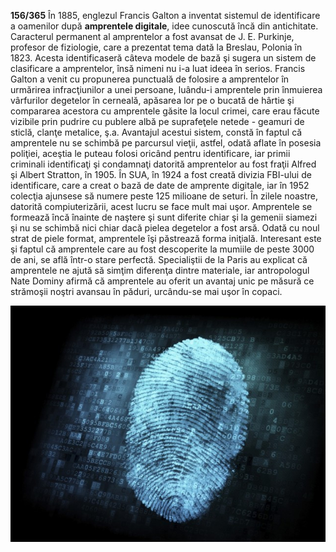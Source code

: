 **156/365** În 1885, englezul Francis Galton a inventat sistemul de identificare a oamenilor după **amprentele digitale**, idee cunoscută încă din antichitate. Caracterul permanent al amprentelor a fost avansat de J. E. Purkinje, profesor de fiziologie, care a prezentat tema dată la Breslau, Polonia în 1823. Acesta identificaseră câteva modele de bază şi sugera un sistem de clasificare a amprentelor, însă nimeni nu i-a luat ideea în serios. Francis Galton a venit cu propunerea punctuală de folosire a amprentelor în urmărirea infracţiunilor a unei persoane, luându-i amprentele prin înmuierea vârfurilor degetelor în cerneală, apăsarea lor pe o bucată de hârtie şi compararea acestora cu amprentele găsite la locul crimei, care erau făcute vizibile prin pudrire cu publere albă pe suprafeţele netede - geamuri de sticlă, clanţe metalice, ş.a.
Avantajul acestui sistem, constă în faptul că amprentele nu se schimbă pe parcursul vieţii, astfel, odată aflate în posesia poliţiei, aceştia le puteau folosi oricând pentru identificare, iar primii criminali identificaţi şi condamnaţi datorită amprentelor au fost fraţii Alfred şi Albert Stratton, în 1905. În SUA, în 1924 a fost creată divizia FBI-ului de identificare, care a creat o bază de date de amprente digitale, iar în 1952 colecţia ajunsese să numere peste 125 milioane de seturi. În zilele noastre, datorită compiuterizării, acest lucru se face mult mai uşor.
Amprentele se formează încă înainte de naştere şi sunt diferite chiar şi la gemenii siamezi şi nu se schimbă nici chiar dacă pielea degetelor a fost arsă. Odată cu noul strat de piele format, amprentele îşi păstrează forma iniţială. Interesant este şi faptul că amprentele care au fost descoperite la mumiile de peste 3000 de ani, se află într-o stare perfectă. Specialiştii de la Paris au explicat că amprentele ne ajută să simţim diferenţa dintre materiale, iar antropologul Nate Dominy afirmă că amprentele au oferit un avantaj unic pe măsură ce strămoşii noştri avansau în păduri, urcându-se mai uşor în copaci.

![Poză simbol](image-1.jpg)
